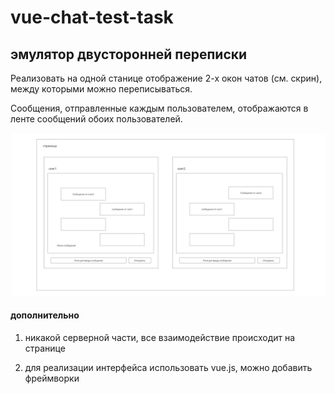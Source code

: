 # vue-chat-test-task

## эмулятор двусторонней переписки

Реализовать на одной станице отображение 2-х окон чатов (см. скрин), между которыми можно переписываться.

Сообщения, отправленные каждым пользователем, отображаются в ленте сообщений обоих пользователей.

![](images/screenshot.jpg)

#### дополнительно

1. никакой серверной части, все взаимодействие происходит на странице

2. для реализации интерфейса использовать vue.js, можно добавить фреймворки
